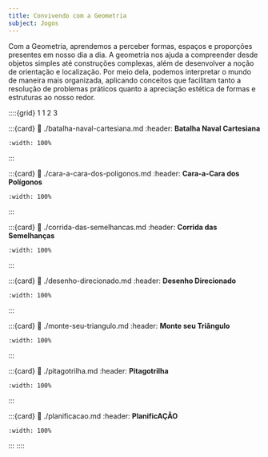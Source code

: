 ```yaml
---
title: Convivendo com a Geometria
subject: Jogos
---
```


Com a Geometria, aprendemos a perceber formas, espaços e proporções presentes em nosso dia a dia. A geometria nos ajuda a compreender desde objetos simples até construções complexas, além de desenvolver a noção de orientação e localização. Por meio dela, podemos interpretar o mundo de maneira mais organizada, aplicando conceitos que facilitam tanto a resolução de problemas práticos quanto a apreciação estética de formas e estruturas ao nosso redor.

::::{grid} 1 1 2 3

:::{card}
:link: ./batalha-naval-cartesiana.md
:header: **Batalha Naval Cartesiana**
```{image} ./batalha-naval-cartesiana/thumb.png
:width: 100%
```
:::

:::{card}
:link: ./cara-a-cara-dos-poligonos.md
:header: **Cara-a-Cara dos Polígonos**
```{image} ./cara-a-cara-dos-poligonos/thumb.png
:width: 100%
```
:::

:::{card}
:link: ./corrida-das-semelhancas.md
:header: **Corrida das Semelhanças**
```{image} ./corrida-das-semelhancas/thumb.png
:width: 100%
```
:::

:::{card}
:link: ./desenho-direcionado.md
:header: **Desenho Direcionado**
```{image} ./desenho-direcionado/thumb.png
:width: 100%
```
:::

:::{card}
:link: ./monte-seu-triangulo.md
:header: **Monte seu Triângulo**
```{image} ./monte-seu-triangulo/thumb.png
:width: 100%
```
:::

:::{card}
:link: ./pitagotrilha.md
:header: **Pitagotrilha**
```{image} ./pitagotrilha/thumb.png
:width: 100%
```
:::

:::{card}
:link: ./planificacao.md
:header: **PlanificAÇÃO**
```{image} ./planificacao/thumb.png
:width: 100%
```
:::
::::
